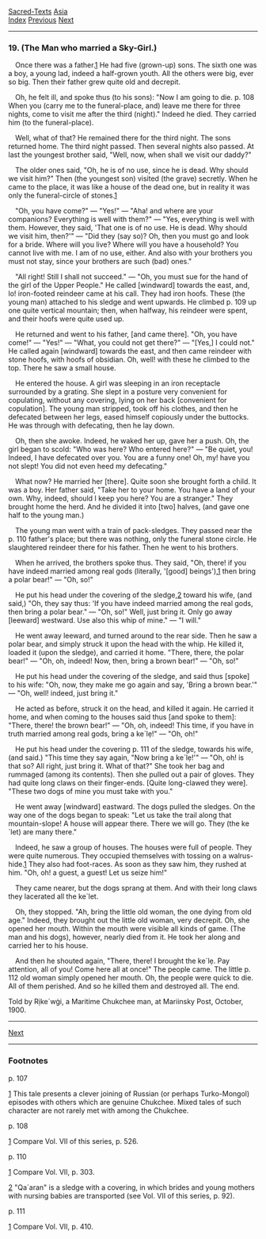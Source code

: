[Sacred-Texts](../../index) [Asia](../index)  
[Index](index) [Previous](cm19) [Next](cm21)

------------------------------------------------------------------------

### 19. (The Man who married a Sky-Girl.)

 Once there was a father.<span
id="page_107_fr_1"></span>[1](#page_107_note_1) He had five (grown-up)
sons. The sixth one was a boy, a young lad, indeed a half-grown youth.
All the others were big, ever so big. Then their father grew quite old
and decrepit.

 Oh, he felt ill, and spoke thus (to his sons): "Now I am going to die.
<span id="page_108">p. 108</span> When you (carry me to the
funeral-place, and) leave me there for three nights, come to visit me
after the third (night)." Indeed he died. They carried him (to the
funeral-place).

 Well, what of that? He remained there for the third night. The sons
returned home. The third night passed. Then several nights also passed.
At last the youngest brother said, "Well, now, when shall we visit our
daddy?"

 The older ones said, "Oh, he is of no use, since he is dead. Why should
we visit him?" Then (the youngest son) visited (the grave) secretly.
When he came to the place, it was like a house of the dead one, but in
reality it was only the funeral-circle of stones.<span
id="page_108_fr_1"></span>[1](#page_108_note_1)

 "Oh, you have come?" — "Yes!" — "Aha! and where are your companions?
Everything is well with them?" — "Yes, everything is well with them.
However, they said, 'That one is of no use. He is dead. Why should we
visit him, then?'" — "Did they (say so)? Oh, then you must go and look
for a bride. Where will you live? Where will you have a household? You
cannot live with me. I am of no use, either. And also with your brothers
you must not stay, since your brothers are such (bad) ones."

 "All right! Still I shall not succeed." — "Oh, you must sue for the
hand of the girl of the Upper People." He called \[windward\] towards
the east, and, lo! iron-footed reindeer came at his call. They had iron
hoofs. These (the young man) attached to his sledge and went upwards. He
climbed <span id="page_109">p. 109</span> up one quite vertical
mountain; then, when halfway, his reindeer were spent, and their hoofs
were quite used up.

 He returned and went to his father, \[and came there\]. "Oh, you have
come!" — "Yes!" — "What, you could not get there?" — "\[Yes,\] I could
not." He called again \[windward\] towards the east, and then came
reindeer with stone hoofs, with hoofs of obsidian. Oh, well! with these
he climbed to the top. There he saw a small house.

 He entered the house. A girl was sleeping in an iron receptacle
surrounded by a grating. She slept in a posture very convenient for
copulating, without any covering, lying on her back \[convenient for
copulation\]. The young man stripped, took off his clothes, and then he
defecated between her legs, eased himself copiously under the buttocks.
He was through with defecating, then he lay down.

 Oh, then she awoke. Indeed, he waked her up, gave her a push. Oh, the
girl began to scold: "Who was here? Who entered here?" — "Be quiet, you!
Indeed, I have defecated over you. You are a funny one! Oh, my! have you
not slept! You did not even heed my defecating."

 What now? He married her \[there\]. Quite soon she brought forth a
child. It was a boy. Her father said, "Take her to your home. You have a
land of your own. Why, indeed, should I keep you here? You are a
stranger." They brought home the herd. And he divided it into \[two\]
halves, (and gave one half to the young man.)

 The young man went with a train of pack-sledges. They passed near the
<span id="page_110">p. 110</span> father's place; but there was nothing,
only the funeral stone circle. He slaughtered reindeer there for his
father. Then he went to his brothers.

 When he arrived, the brothers spoke thus. They said, "Oh, there! if you
have indeed married among real gods (literally, '\[good\] beings'),<span
id="page_110_fr_1"></span>[1](#page_110_note_1) then bring a polar
bear!" — "Oh, so!"

 He put his head under the covering of the sledge,<span
id="page_110_fr_2"></span>[2](#page_110_note_2) toward his wife, (and
said,) "Oh, they say thus: 'If you have indeed married among the real
gods, then bring a polar bear." — "Oh, so!" Well, just bring it. Only go
away \[leeward\] westward. Use also this whip of mine." — "I will."

 He went away leeward, and turned around to the rear side. Then he saw a
polar bear, and simply struck it upon the head with the whip. He killed
it, loaded it (upon the sledge), and carried it home. "There, there, the
polar bear!" — "Oh, oh, indeed! Now, then, bring a brown bear!" — "Oh,
so!"

 He put his head under the covering of the sledge, and said thus
\[spoke\] to his wife: "Oh, now, they make me go again and say, 'Bring a
brown bear.'" — "Oh, well! indeed, just bring it."

 He acted as before, struck it on the head, and killed it again. He
carried it home, and when coming to the houses said thus \[and spoke to
them\]: "There, there! the brown bear!" — "Oh, oh, indeed! This time, if
you have in truth married among real gods, bring a ke´lẹ!" — "Oh, oh!"

 He put his head under the covering <span id="page_111">p. 111</span> of
the sledge, towards his wife, (and said.) "This time they say again,
"Now bring a ke´lẹ!'" — "Oh, oh! is that so? All right, just bring it.
What of that?" She took her bag and rummaged (among its contents). Then
she pulled out a pair of gloves. They had quite long claws on their
finger-ends. \[Quite long-clawed they were\]. "These two dogs of mine
you must take with you."

 He went away \[windward\] eastward. The dogs pulled the sledges. On the
way one of the dogs began to speak: "Let us take the trail along that
mountain-slope! A house will appear there. There we will go. They (the
ke´let) are many there."

 Indeed, he saw a group of houses. The houses were full of people. They
were quite numerous. They occupied themselves with tossing on a
walrus-hide.<span id="page_111_fr_1"></span>[1](#page_111_note_1) They
also had foot-races. As soon as they saw him, they rushed at him. "Oh,
oh! a guest, a guest! Let us seize him!"

 They came nearer, but the dogs sprang at them. And with their long
claws they lacerated all the ke´let.

 Oh, they stopped. "Ah, bring the little old woman, the one dying from
old age." Indeed, they brought out the little old woman, very decrepit.
Oh, she opened her mouth. Within the mouth were visible all kinds of
game. (The man and his dogs), however, nearly died from it. He took her
along and carried her to his house.

 And then he shouted again, "There, there! I brought the ke´lẹ. Pay
attention, all of you! Come here all at once!" The people came. The
little <span id="page_112">p. 112</span> old woman simply opened her
mouth. Oh, the people were quick to die. All of them perished. And so he
killed them and destroyed all. The end.

<span class="small">Told by Rịke´wġi, a Maritime Chukchee man, at
Mariinsky Post, October, 1900.</span>

------------------------------------------------------------------------

[Next](cm21)

------------------------------------------------------------------------

### Footnotes

<span id="footnotes_page_107">p. 107</span>

<span id="page_107_note_1"></span>[1](#page_107_fr_1) This tale presents
a clever joining of Russian (or perhaps Turko-Mongol) episodes with
others which are genuine Chukchee. Mixed tales of such character are not
rarely met with among the Chukchee.

<span id="footnotes_page_108">p. 108</span>

<span id="page_108_note_1"></span>[1](#page_108_fr_1) Compare Vol. VII
of this series, p. 526.

<span id="footnotes_page_110">p. 110</span>

<span id="page_110_note_1"></span>[1](#page_110_fr_1) Compare Vol. VII,
p. 303.

<span id="page_110_note_2"></span>[2](#page_110_fr_2) "Qa´aran" is a
sledge with a covering, in which brides and young mothers with nursing
babies are transported (see Vol. VII of this series, p. 92).

<span id="footnotes_page_111">p. 111</span>

<span id="page_111_note_1"></span>[1](#page_111_fr_1) Compare Vol. VII,
p. 410.

 

 

 

 

 

 

 

 

 

 

 

 

 

 

 
